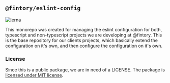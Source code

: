 ## `@fintory/eslint-config`

[![lerna](https://img.shields.io/badge/maintained%20with-lerna-cc00ff.svg)](https://lerna.js.org/)

This monorepo was created for managing the eslint configuration for both, typescript and non-typescript projects we are developing at @fintory. This is the base repository for our clients projects, which basically extend the configuration on it's own, and then configure the configuration on it's own.

### License

Since this is a public package, we are in need of a LICENSE. The package is [licensed under MIT license](LICENSE.md).
